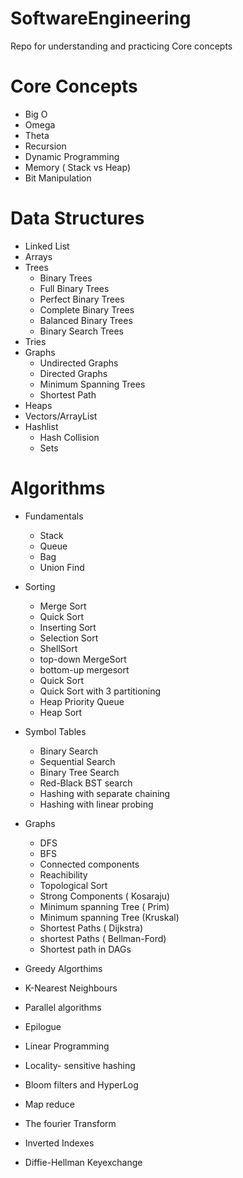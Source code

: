 # SoftwareEngineering
Repo for understanding and practicing Core concepts

# Core Concepts
* Big O
* Omega
* Theta
* Recursion
* Dynamic Programming
* Memory ( Stack vs Heap)
* Bit Manipulation



# Data Structures
* Linked List
* Arrays
* Trees
  * Binary Trees
  * Full Binary Trees
  * Perfect Binary Trees
  * Complete Binary Trees
  * Balanced Binary Trees
  * Binary Search Trees
* Tries
* Graphs
  * Undirected Graphs
  * Directed Graphs
  * Minimum Spanning Trees
  * Shortest Path
* Heaps
* Vectors/ArrayList
* Hashlist
  * Hash Collision
  * Sets

# Algorithms
* Fundamentals
  * Stack
  * Queue
  * Bag
  * Union Find
* Sorting 
  * Merge Sort
  * Quick Sort
  * Inserting Sort
  * Selection Sort
  * ShellSort
  * top-down MergeSort
  * bottom-up mergesort
  * Quick Sort
  * Quick Sort with 3 partitioning
  * Heap Priority Queue
  * Heap Sort
* Symbol Tables
  * Binary Search
  * Sequential Search
  * Binary Tree Search
  * Red-Black BST search
  * Hashing with separate chaining
  * Hashing with linear probing
* Graphs
  * DFS
  * BFS
  * Connected components
  * Reachibility
  * Topological Sort
  * Strong Components ( Kosaraju)
  * Minimum spanning Tree ( Prim)
  * Minimum spanning Tree (Kruskal)
  * Shortest Paths ( Dijkstra)
  * shortest Paths ( Bellman-Ford)
  * Shortest path in DAGs

* Greedy Algorthims
* K-Nearest Neighbours
* Parallel algorithms
* Epilogue
* Linear Programming
* Locality- sensitive hashing
* Bloom filters and HyperLog
* Map reduce
* The fourier Transform
* Inverted Indexes
* Diffie-Hellman Keyexchange
